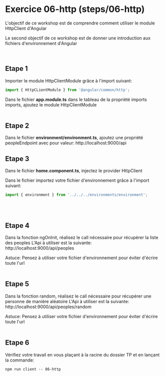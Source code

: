 # Exercice 06-http (steps/06-http)

L'objectif de ce workshop est de comprendre comment utiliser le module HttpClient d'Angular

Le second objectif de ce workshop est de donner une introduction aux fichiers d'environnement d'Angular

<br>

## Etape 1

Importer le module HttpClientModule grâce à l'import suivant:

```javascript
import { HttpCLientModule } from '@angular/common/http';
```

Dans le fichier **app.module.ts** dans le tableau de la propriété imports imports, ajoutez le module HttpClientModule
<br><br>

## Etape 2

Dans le fichier **environment/environment.ts**, ajoutez une propriété peopleEndpoint avec pour valeur: http://localhost:9000/api

## Etape 3

Dans le fichier **home.component.ts**, injectez le provider HttpClient

Dans le fichier importez votre fichier d'environnement grâce à l'import suivant:

```javascript
import { environment } from '../../../environments/environment';
```

<br><br>

## Etape 4

Dans la fonction ngOnInit, réalisez le call nécessaire pour récupérer la liste des peoples
L'Api à utiliser est la suivante: http://localhost:9000/api/peoples

Astuce: Pensez à utiliser votre fichier d'environnement pour éviter d'écrire toute l'url
<br><br>

## Etape 5

Dans la fonction random, réalisez le call nécessaire pour récupérer une personne de manière aléatoire
L'Api à utiliser est la suivante: http://localhost:9000/api/peoples/random

Astuce: Pensez à utiliser votre fichier d'environnement pour éviter d'écrire toute l'url
<br><br>

## Etape 6

Vérifiez votre travail en vous plaçant à la racine du dossier TP et en lançant la commande:

```shell
npm run client -- 06-http
```
